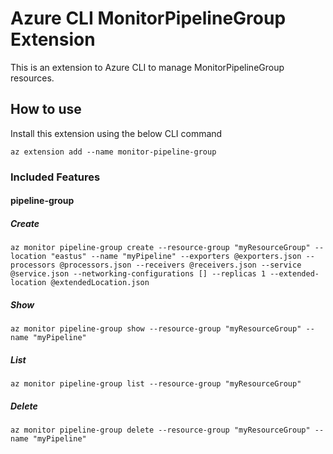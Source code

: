 # Azure CLI MonitorPipelineGroup Extension #
This is an extension to Azure CLI to manage MonitorPipelineGroup resources.

## How to use ##
Install this extension using the below CLI command
```
az extension add --name monitor-pipeline-group
```

### Included Features
#### pipeline-group
##### Create
```
az monitor pipeline-group create --resource-group "myResourceGroup" --location "eastus" --name "myPipeline" --exporters @exporters.json --processors @processors.json --receivers @receivers.json --service @service.json --networking-configurations [] --replicas 1 --extended-location @extendedLocation.json
```
##### Show
```
az monitor pipeline-group show --resource-group "myResourceGroup" --name "myPipeline"
```
##### List
```
az monitor pipeline-group list --resource-group "myResourceGroup"
```
##### Delete
```
az monitor pipeline-group delete --resource-group "myResourceGroup" --name "myPipeline"
```